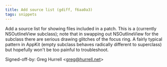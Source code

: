 ```yaml
---
title: Add source list (gdiff, f6aa0a3)
tags: snippets
---
```


Add a source list for showing files included in a patch. This is a (currently NSOutlineView subclass); note that in swapping out NSOutlineView for the subclass there are serious drawing glitches of the focus ring. A fairly typical pattern in AppKit (empty subclass behaves radically different to superclass) but hopefully won't be too painful to troubleshoot.

Signed-off-by: Greg Hurrell &lt;greg@hurrell.net&gt;
